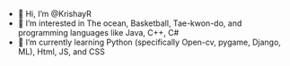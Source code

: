 - 👋 Hi, I’m @KrishayR
- 👀 I’m interested in The ocean, Basketball, Tae-kwon-do, and programming languages like Java, C++, C# 
- 🌱 I’m currently learning Python (specifically Open-cv, pygame, Django, ML), Html, JS, and CSS
